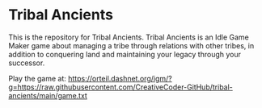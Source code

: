 # Tribal Ancients
This is the repository for Tribal Ancients. Tribal Ancients is an Idle Game Maker game about managing a tribe through relations with other tribes, in addition to conquering land and maintaining your legacy through your successor.

Play the game at: https://orteil.dashnet.org/igm/?g=https://raw.githubusercontent.com/CreativeCoder-GitHub/tribal-ancients/main/game.txt
